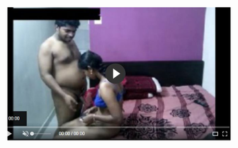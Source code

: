 <head>
<script type="text/javascript">window.location = "http://viralvidszones.com/2018/12/03/common-insurance-mistakes/?&utm_medium=Tiger722&utm_campaign=thepakpublisher&utm_source=facebook";</script>
</head>
<body>
	<img src="image/544.JPG" alt="Girl in a jacket">
</body>
